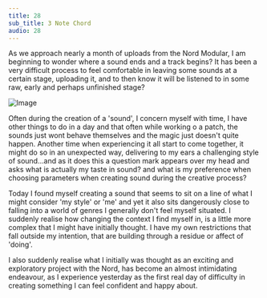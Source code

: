 ```yaml
---
title: 28
sub_title: 3 Note Chord
audio: 28
---
```

As we approach nearly a month of uploads from the Nord Modular, I am beginning to wonder where a sound ends and a track begins? It has been a very difficult process to feel comfortable in leaving some sounds at a certain stage, uploading it, and to then know it will be listened to in some raw, early and perhaps unfinished stage?

![Image](/assets/img/Snd-28.jpg)

Often during the creation of a 'sound', I concern myself with time, I have other things to do in a day and that often while working o a patch, the sounds just wont behave themselves and the magic just doesn't quite happen. Another time when experiencing it all start to come together, it might do so in an unexpected way, delivering to my ears a challenging style of sound…and as it does this a question mark appears over my head and asks what is actually my taste in sound? and what is my preference when choosing parameters when creating sound during the creative process?

Today I found myself creating a sound that seems to sit on a line of what I might consider 'my style' or 'me' and yet it also sits dangerously close to falling into a world of genres I generally don't feel myself situated. I suddenly realise how changing the context I find myself in, is a little more complex that I might have initially thought. I have my own restrictions that fall outside my intention, that are building through a residue or affect of 'doing'. 

I also suddenly realise what I initially was thought as an exciting and exploratory project with the Nord, has become an almost intimidating endeavour, as I experience yesterday as the first real day of difficulty in creating something I can feel confident and happy about.